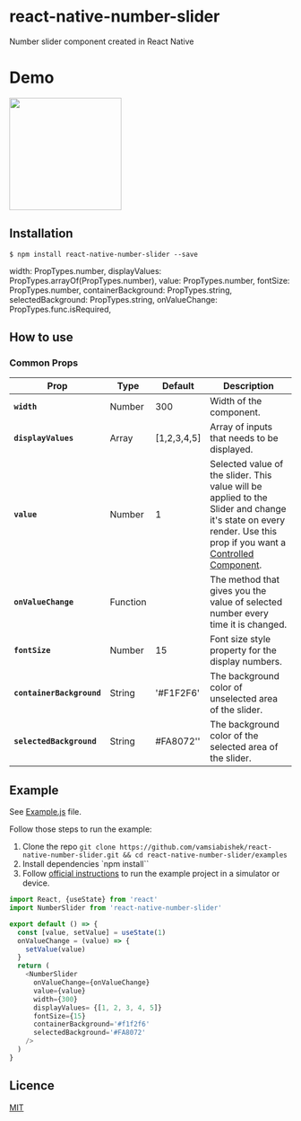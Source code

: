 # react-native-number-slider
Number slider component created in React Native

# Demo
<image src='demo/demo.gif' width='200'/>


## Installation

`$ npm install react-native-number-slider --save`


 width: PropTypes.number,
  displayValues: PropTypes.arrayOf(PropTypes.number),
  value: PropTypes.number,
  fontSize: PropTypes.number,
  containerBackground: PropTypes.string,
  selectedBackground: PropTypes.string,
  onValueChange: PropTypes.func.isRequired,

## How to use

### Common Props

| Prop | Type | Default | Description |
|---|---|---|---|
|**`width`**|Number|300|Width of the component.|
|**`displayValues`**|Array|[1,2,3,4,5]|Array of inputs that needs to be displayed.|
|**`value`**|Number|1|Selected value of the slider. This value will be applied to the Slider and change it's state on every render. Use this prop if you want a [Controlled Component](https://facebook.github.io/react/docs/forms.html#controlled-components).|
|**`onValueChange`**|Function||The method that gives you the value of selected number every time it is changed.|
|**`fontSize`**|Number|15|Font size style property for the display numbers.|
|**`containerBackground`**|String|'#F1F2F6'|The background color of unselected area of the slider.|
|**`selectedBackground`**|String|#FA8072''|The background color of the selected area of the slider.|


## Example

See [Example.js](examples/Example.js) file.

Follow those steps to run the example:

1. Clone the repo `git clone https://github.com/vamsiabishek/react-native-number-slider.git && cd react-native-number-slider/examples`
2. Install dependencies `npm install``
3. Follow [official instructions](https://facebook.github.io/react-native/docs/getting-started.html) to run the example project in a simulator or device.


```js
import React, {useState} from 'react'
import NumberSlider from 'react-native-number-slider'

export default () => {
  const [value, setValue] = useState(1)
  onValueChange = (value) => {
    setValue(value)
  }
  return (
    <NumberSlider 
      onValueChange={onValueChange} 
      value={value} 
      width={300}
      displayValues= {[1, 2, 3, 4, 5]}
      fontSize={15}
      containerBackground='#f1f2f6'
      selectedBackground='#FA8072'
    />
  )
}
```

## Licence
[MIT](http://opensource.org/licenses/mit-license.html)


